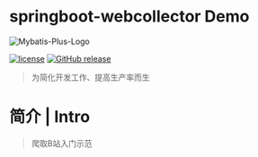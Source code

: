 # springboot-webcollector  Demo

![Mybatis-Plus-Logo](https://github.com/nico-tyan/springboot-webcollector/blob/master/springboot-webcollector/src/main/resources/banner.txt"logo")

[![license](https://img.shields.io/github/license/baomidou/mybatis-plus.svg?maxAge=2592000)](http://www.apache.org/licenses/LICENSE-2.0)
[![GitHub release](https://img.shields.io/github/release/baomidou/mybatis-plus.svg?maxAge=2592000)](https://github.com/baomidou/mybatis-plus)

> 为简化开发工作、提高生产率而生

# 简介 | Intro

> 爬取B站入门示范

